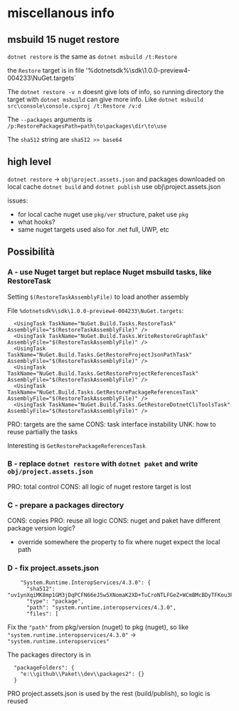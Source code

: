 # miscellanous info


## msbuild 15 nuget restore

`dotnet restore` is the same as `dotnet msbuild /t:Restore`

the `Restore` target is in file '%dotnetsdk%\sdk\1.0.0-preview4-004233\NuGet.targets`

The `dotnet restore -v n` doesnt give lots of info, so running directory the target with `dotnet msbuild`
can give more info.
Like `dotnet msbuild src\console\console.csproj /t:Restore /v:d`

The `--packages` arguments is `/p:RestorePackagesPath=path\to\packages\dir\to\use`

The `sha512` string are `sha512 >> base64`

## high level

`dotnet restore` -> `obj\project.assets.json` and packages downloaded on local cache
`dotnet build` and `dotnet publish` use obj\project.assets.json

issues:

- for local cache nuget use `pkg/ver` structure, paket use `pkg`
- what hooks?
- same nuget targets used also for .net full, UWP, etc

## Possibilità

### A - use Nuget target but replace Nuget msbuild tasks, like RestoreTask

Setting `$(RestoreTaskAssemblyFile)` to load another assembly 

File `%dotnetsdk%\sdk\1.0.0-preview4-004233\NuGet.targets`:

```
  <UsingTask TaskName="NuGet.Build.Tasks.RestoreTask" AssemblyFile="$(RestoreTaskAssemblyFile)" />
  <UsingTask TaskName="NuGet.Build.Tasks.WriteRestoreGraphTask" AssemblyFile="$(RestoreTaskAssemblyFile)" />
  <UsingTask TaskName="NuGet.Build.Tasks.GetRestoreProjectJsonPathTask" AssemblyFile="$(RestoreTaskAssemblyFile)" />
  <UsingTask TaskName="NuGet.Build.Tasks.GetRestoreProjectReferencesTask" AssemblyFile="$(RestoreTaskAssemblyFile)" />
  <UsingTask TaskName="NuGet.Build.Tasks.GetRestorePackageReferencesTask" AssemblyFile="$(RestoreTaskAssemblyFile)" />
  <UsingTask TaskName="NuGet.Build.Tasks.GetRestoreDotnetCliToolsTask" AssemblyFile="$(RestoreTaskAssemblyFile)" />
```

PRO: targets are the same
CONS: task interface instability
UNK: how to reuse partially the tasks

Interesting is `GetRestorePackageReferencesTask`

### B - replace `dotnet restore` with `dotnet paket` and write `obj/project.assets.json`

PRO: total control
CONS: all logic of nuget restore target is lost

### C - prepare a packages directory

CONS: copies
PRO: reuse all logic
CONS: nuget and paket have different package version logic?

- override somewhere the property to fix where nuget expect the local path

### D - fix project.assets.json

```
    "System.Runtime.InteropServices/4.3.0": {
      "sha512": "uv1ynXqiMK8mp1GM3jDqPCFN66eJ5w5XNomaK2XD+TuCroNTLFGeZ+WCmBMcBDyTFKou3P6cR6J/QsaqDp7fGQ==",
      "type": "package",
      "path": "system.runtime.interopservices/4.3.0",
      "files": [
```
Fix the `"path"` from pkg/version (nuget) to pkg (nuget), so 
like `"system.runtime.interopservices/4.3.0"` -> `"system.runtime.interopservices"`

The packages directory is in

```
  "packageFolders": {
    "e:\\github\\Paket\\dev\\packages2": {}
  }
```

PRO project.assets.json is used by the rest (build/publish), so logic is reused

